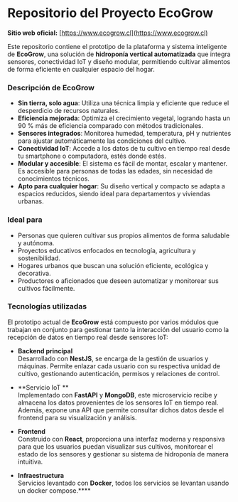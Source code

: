 # Repositorio del Proyecto EcoGrow

**Sitio web oficial:** [https://www.ecogrow.cl](https://www.ecogrow.cl)

Este repositorio contiene el prototipo de la plataforma y sistema inteligente de **EcoGrow**, una solución de **hidroponía vertical automatizada** que integra sensores, conectividad IoT y diseño modular, permitiendo cultivar alimentos de forma eficiente en cualquier espacio del hogar.

### Descripción de EcoGrow

- **Sin tierra, solo agua**: Utiliza una técnica limpia y eficiente que reduce el desperdicio de recursos naturales.
- **Eficiencia mejorada**: Optimiza el crecimiento vegetal, logrando hasta un 90 % más de eficiencia comparado con métodos tradicionales.
- **Sensores integrados**: Monitorea humedad, temperatura, pH y nutrientes para ajustar automáticamente las condiciones del cultivo.
- **Conectividad IoT**: Accede a los datos de tu cultivo en tiempo real desde tu smartphone o computadora, estés donde estés.
- **Modular y accesible**: El sistema es fácil de montar, escalar y mantener. Es accesible para personas de todas las edades, sin necesidad de conocimientos técnicos.
- **Apto para cualquier hogar**: Su diseño vertical y compacto se adapta a espacios reducidos, siendo ideal para departamentos y viviendas urbanas.

### Ideal para

- Personas que quieren cultivar sus propios alimentos de forma saludable y autónoma.
- Proyectos educativos enfocados en tecnología, agricultura y sostenibilidad.
- Hogares urbanos que buscan una solución eficiente, ecológica y decorativa.
- Productores o aficionados que deseen automatizar y monitorear sus cultivos fácilmente.

### Tecnologías utilizadas

El prototipo actual de **EcoGrow** está compuesto por varios módulos que trabajan en conjunto para gestionar tanto la interacción del usuario como la recepción de datos en tiempo real desde sensores IoT:

- **Backend principal**  
  Desarrollado con **NestJS**, se encarga de la gestión de usuarios y máquinas. Permite enlazar cada usuario con su respectiva unidad de cultivo, gestionando autenticación, permisos y relaciones de control.

- **Servicio IoT **  
  Implementado con **FastAPI** y **MongoDB**, este microservicio recibe y almacena los datos provenientes de los sensores IoT en tiempo real. Además, expone una API que permite consultar dichos datos desde el frontend para su visualización y análisis.

- **Frontend**  
  Construido con **React**, proporciona una interfaz moderna y responsiva para que los usuarios puedan visualizar sus cultivos, monitorear el estado de los sensores y gestionar su sistema de hidroponía de manera intuitiva.

- **Infraestructura**  
  Servicios levantado con **Docker**, todos los servicios se levantan usando un docker compose.****
  




